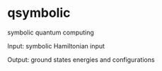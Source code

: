 # qsymbolic
symbolic quantum computing

Input: symbolic Hamiltonian input 

Output: ground states energies and configurations
